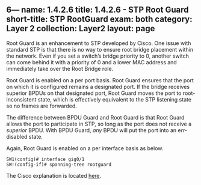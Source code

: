 6—
name: 1.4.2.6
title: 1.4.2.6 - STP Root Guard
short-title: STP RootGuard
exam: both
category: Layer 2
collection: Layer2
layout: page
---
Root Guard is an enhancement to STP developed by Cisco. One issue with standard STP is that there is no way to ensure root bridge placement within the network. Even if you set a switch’s bridge priority to 0, another switch can come behind it with a priority of 0 and a lower MAC address and immediately take over the Root Bridge role.

Root Guard is enabled on a per port basis. Root Guard ensures that the port on which it is configured remains a designated port. If the bridge receives superior BPDUs on that designated port, Root Guard moves the port to root-inconsistent state, which is effectively equivalent to the STP listening state so no frames are forwarded.

The difference between BPDU Guard and Root Guard is that Root Guard allows the port to participate in STP, so long as the port does not receive a *superior* BPDU. With BPDU Guard, *any* BPDU will put the port into an err-disabled state.

Again, Root Guard is enabled on a per interface basis as below.
```
SW1(config)# interface gig0/1
SW!(config-if)# spanning-tree rootguard
```

The Cisco explanation is located [here][1].


[1]:	http://www.cisco.com/c/en/us/support/docs/lan-switching/spanning-tree-protocol/10588-74.html